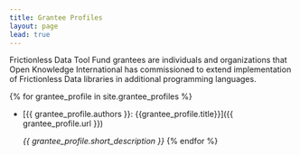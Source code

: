 ```yaml
---
title: Grantee Profiles
layout: page
lead: true
---
```


Frictionless Data Tool Fund grantees are individuals and organizations that Open Knowledge International has commissioned to extend implementation of Frictionless Data libraries in additional programming languages.

{% for grantee_profile in site.grantee_profiles %}
* [{{ grantee_profile.authors }}: {{grantee_profile.title}}]({{ grantee_profile.url }})

  *{{ grantee_profile.short_description }}*
{% endfor %}
